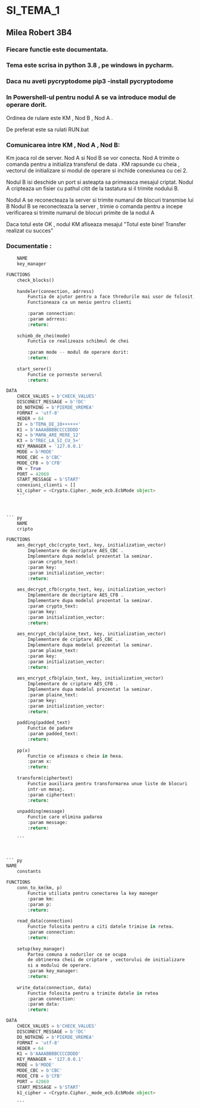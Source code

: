 ﻿# SI_TEMA_1

## Milea Robert 3B4

### Fiecare functie este documentata.

### Tema este scrisa in python 3.8 , pe windows in pycharm.

### Daca nu aveti pycryptodome  pip3 -install pycryptodome

### In Powershell-ul pentru nodul A se va introduce modul de operare dorit.

Ordinea de rulare este KM , Nod B , Nod A .

De preferat este sa rulati RUN.bat

### Comunicarea intre KM , Nod A , Nod B:
Km joaca rol de server.
Nod A si Nod B se vor conecta.
Nod A trimite o comanda pentru a initializa transferul de data .
KM rapsunde cu cheia , vectorul de initializare si modul de operare 
si inchide conexiunea cu cei 2.

Nodul B isi deschide un port si asteapta sa primeasca mesajul criptat.
Nodul A cripteaza un fisier cu pathul citit de la tastatura si il trimite
nodului B.

Nodul A se reconecteaza la server si trimite numarul de blocuri transmise
lui B
Nodul B se reconecteaza la server , trimie o comanda pentru a incepe verificarea
si trimite numarul de blocuri primite de la nodul A

Daca totul este OK  , nodul KM afiseaza mesajul "Totul este bine! Transfer realizat cu succes"

### Documentatie :     

``` py
    NAME
    key_manager

FUNCTIONS
    check_blocks()
    
    handeler(connection, adrress)
        Functia de ajutor pentru a face thredurile mai usor de folosit,
        Functioneaza ca un meniu pentru clienti
        
        :param connection:
        :param adrress:
        :return:
    
    schimb_de_chei(mode)
        Functia ce realizeaza schibmul de chei
        
        :param mode -- modul de operare dorit:
        :return:
    
    start_serer()
        Functie ce porneste serverul
        :return:

DATA
    CHECK_VALUES = b'CHECK_VALUES'
    DISCONECT_MESSAGE = b'!DC'
    DO_NOTHING = b'PIERDE_VREMEA'
    FORMAT = 'utf-8'
    HEDER = 64
    IV = b'TEMA_DE_10++++++'
    K1 = b'AAAABBBBCCCCDDDD'
    K2 = b'MAMA_ARE_MERE_12'
    K3 = b'TREC_LA_SI_CU_5+'
    KEY_MANAGER = '127.0.0.1'
    MODE = b'MODE'
    MODE_CBC = b'CBC'
    MODE_CFB = b'CFB'
    ON = True
    PORT = 42069
    START_MESSAGE = b'START'
    conexiuni_clienti = []
    k1_cipher = <Crypto.Cipher._mode_ecb.EcbMode object>
    ```

    

``` py
    NAME
    cripto

FUNCTIONS
    aes_decrypt_cbc(crypto_text, key, initialization_vector)
        Implementare de decriptare AES_CBC .
        Implementare dupa modelul prezentat la seminar.
        :param crypto_text:
        :param key:
        :param initialization_vector:
        :return:
    
    aes_decrypt_cfb(crypto_text, key, initialization_vector)
        Implementare de decriptare AES_CFB .
        Implementare dupa modelul prezentat la seminar.
        :param crypto_text:
        :param key:
        :param initialization_vector:
        :return:
    
    aes_encrypt_cbc(plaine_text, key, initialization_vector)
        Implementare de criptare AES_CBC .
        Implementare dupa modelul prezentat la seminar.
        :param plaine_text:
        :param key:
        :param initialization_vector:
        :return:
    
    aes_encrypt_cfb(plain_text, key, initialization_vector)
        Implementare de criptare AES_CFB .
        Implementare dupa modelul prezentat la seminar.
        :param plaine_text:
        :param key:
        :param initialization_vector:
        :return:
    
    padding(padded_text)
        Functie de padare
        :param padded_text:
        :return:
    
    pp(x)
        Functie ce afiseaza o cheie in hexa.
        :param x:
        :return:
    
    transform(ciphertext)
        Functie auxiliara pentru transformarea unue liste de blocuri
        intr-un mesaj.
        :param ciphertext:
        :return:
    
    unpadding(message)
        Functie care elimina padarea
        :param message:
        :return:

    ```

    

``` py
NAME
    constants

FUNCTIONS
    conn_to_km(km, p)
        Functie utiliata pentru conectarea la key maneger
        :param km:
        :param p:
        :return:
    
    read_data(connection)
        Functie folosita pentru a citi datele trimise in retea.
        :param connection:
        :return:
    
    setup(key_manager)
        Partea comuna a nodurilor ce se ocupa
        de obtinerea cheii de criptare , vectorului de initializare
        si a modului de operare.
        :param key_manager:
        :return:
    
    write_data(connection, data)
        Functie folosita pentru a trimite datele in retea
        :param connection:
        :param data:
        :return:

DATA
    CHECK_VALUES = b'CHECK_VALUES'
    DISCONECT_MESSAGE = b'!DC'
    DO_NOTHING = b'PIERDE_VREMEA'
    FORMAT = 'utf-8'
    HEDER = 64
    K1 = b'AAAABBBBCCCCDDDD'
    KEY_MANAGER = '127.0.0.1'
    MODE = b'MODE'
    MODE_CBC = b'CBC'
    MODE_CFB = b'CFB'
    PORT = 42069
    START_MESSAGE = b'START'
    k1_cipher = <Crypto.Cipher._mode_ecb.EcbMode object>

    ```

